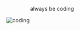 &nbsp; &nbsp; &nbsp; &nbsp; &nbsp; &nbsp; &nbsp; &nbsp;  always be coding 

![coding](https://media.tenor.com/mKMXJtjSv7YAAAAj/peachcat-new.gif)
